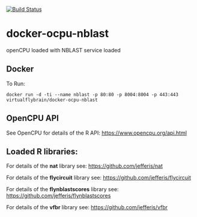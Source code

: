 [![Build Status](https://travis-ci.org/VirtualFlyBrain/docker-ocpu-nblast.svg?branch=master)](https://travis-ci.org/VirtualFlyBrain/docker-ocpu-nblast)

# docker-ocpu-nblast
openCPU loaded with NBLAST service loaded

## Docker

To Run:
```
docker run -d -ti --name nblast -p 80:80 -p 8004:8004 -p 443:443 virtualflybrain/docker-ocpu-nblast
```

## OpenCPU API

See OpenCPU for details of the R API: https://www.opencpu.org/api.html

## Loaded R libraries:

For details of the **nat** library see: https://github.com/jefferis/nat

For details of the **flycircuit** library see: https://github.com/jefferis/flycircuit

For details of the **flynblastscores** library see: https://github.com/jefferis/flynblastscores

For details of the **vfbr** library see: https://github.com/jefferis/vfbr
